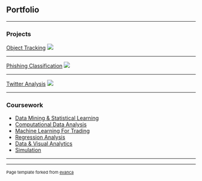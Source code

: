 ## Portfolio

---

### Projects

[Object Tracking](/sample_page)
<img src="images/dummy_thumbnail.jpg?raw=true"/>

---
[Phishing Classification](/pdf/Phishing_Classification.pdf)
<img src="images/dummy_thumbnail.jpg?raw=true"/>

---
[Twitter Analysis](/pdf/Twitter_Analysis.pdf)
<img src="images/dummy_thumbnail.jpg?raw=true"/>

---

### Coursework

- [Data Mining & Statistical Learning](http://example.com/)
- [Computational Data Analysis](http://example.com/)
- [Machine Learning For Trading](http://example.com/)
- [Regression Analysis](http://example.com/)
- [Data & Visual Analytics](http://example.com/)
- [Simulation](http://example.com/)

---




---
<p style="font-size:11px">Page template forked from <a href="https://github.com/evanca/quick-portfolio">evanca</a></p>
<!-- Remove above link if you don't want to attibute -->
